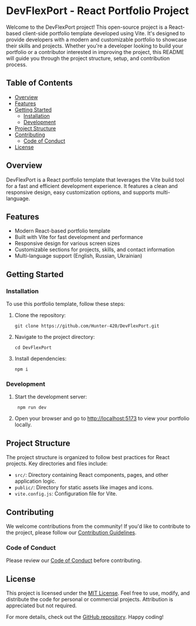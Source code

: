 # DevFlexPort - React Portfolio Project

Welcome to the DevFlexPort project! This open-source project is a React-based client-side portfolio template developed using Vite. It's designed to provide developers with a modern and customizable portfolio to showcase their skills and projects. Whether you're a developer looking to build your portfolio or a contributor interested in improving the project, this README will guide you through the project structure, setup, and contribution process.
 
## Table of Contents  

- [Overview](#overview)
- [Features](#features)
- [Getting Started](#getting-started) 
  - [Installation](#installation) 
  - [Development](#development)
- [Project Structure](#project-structure)
- [Contributing](#contributing)
  - [Code of Conduct](#code-of-conduct)
- [License](#license) 

## Overview  

DevFlexPort is a React portfolio template that leverages the Vite build tool for a fast and efficient development experience. It features a clean and responsive design, easy customization options, and supports multi-language.

## Features 

- Modern React-based portfolio template
- Built with Vite for fast development and performance
- Responsive design for various screen sizes
- Customizable sections for projects, skills, and contact information
- Multi-language support (English, Russian, Ukrainian)

## Getting Started

### Installation

To use this portfolio template, follow these steps:

1. Clone the repository:
   ```
   git clone https://github.com/Hunter-420/DevFlexPort.git
   ```

3. Navigate to the project directory:
   ```
   cd DevFlexPort
   ```


5. Install dependencies:
   ```
   npm i
   ```


### Development

1. Start the development server:
   ```
    npm run dev
   ```


3. Open your browser and go to [http://localhost:5173](http://localhost:5173) to view your portfolio locally.

## Project Structure

The project structure is organized to follow best practices for React projects. Key directories and files include:

- `src/`: Directory containing React components, pages, and other application logic.
- `public/`: Directory for static assets like images and icons.
- `vite.config.js`: Configuration file for Vite.

## Contributing

We welcome contributions from the community! If you'd like to contribute to the project, please follow our [Contribution Guidelines](CONTRIBUTING.md).

### Code of Conduct

Please review our [Code of Conduct](CODE_OF_CONDUCT.md) before contributing.

## License

This project is licensed under the [MIT License](LICENSE). Feel free to use, modify, and distribute the code for personal or commercial projects. Attribution is appreciated but not required.

For more details, check out the [GitHub repository](https://github.com/Hunter-420/DevFlexPort). Happy coding! 





